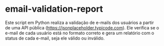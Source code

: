 # email-validation-report
Este script em Python realiza a validação de e-mails dos usuários a partir de uma API pública (https://jsonplaceholder.typicode.com). Ele verifica se o e-mail de cada usuário está no formato correto e gera um relatório com o status de cada e-mail, seja ele válido ou inválido.
